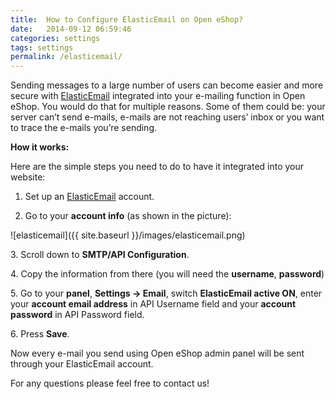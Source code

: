 ```yaml
---
title:  How to Configure ElasticEmail on Open eShop?
date:   2014-09-12 06:59:46
categories: settings
tags: settings
permalink: /elasticemail/
---
```

Sending messages to a large number of users can become easier and more secure with [ElasticEmail](https://elasticemail.com/account#/open-classifieds) integrated into your e-mailing function in Open eShop. You would do that for multiple reasons. Some of them could be: your server can’t send e-mails, e-mails are not reaching users’ inbox or you want to trace the e-mails you’re sending.

**How it works:**

Here are the simple steps you need to do to have it integrated into your website:

1. Set up an [ElasticEmail](https://elasticemail.com/account#/open-classifieds) account.

2. Go to  your **account info** (as shown in the picture):

![elasticemail]({{ site.baseurl }}/images/elasticemail.png)

3\. Scroll down to **SMTP/API Configuration**.

4\. Copy the information from there (you will need the **username**, **password**)

5\. Go to your **panel**, **Settings -> Email**, switch **ElasticEmail active ON**, enter your **account email address** in API Username field and your **account password** in API Password field.

6\. Press **Save**.

Now every e-mail you send using Open eShop admin panel will be sent through your ElasticEmail account.

For any questions please feel free to contact us!




